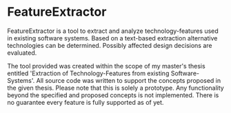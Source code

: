 # FeatureExtractor
FeatureExtractor is a tool to extract and analyze technology-features used in existing software systems.
Based on a text-based extraction alternative technologies can be determined.
Possibly affected design decisions are evaluated.

The tool provided was created within the scope of my master's thesis entitled 'Extraction of Technology-Features from existing Software-Systems'.
All source code was written to support the concepts proposed in the given thesis. 
Please note that this is solely a prototype. Any functionality beyond the specified and proposed concepts is not implemented. There is no guarantee every feature is fully supported as of yet.
